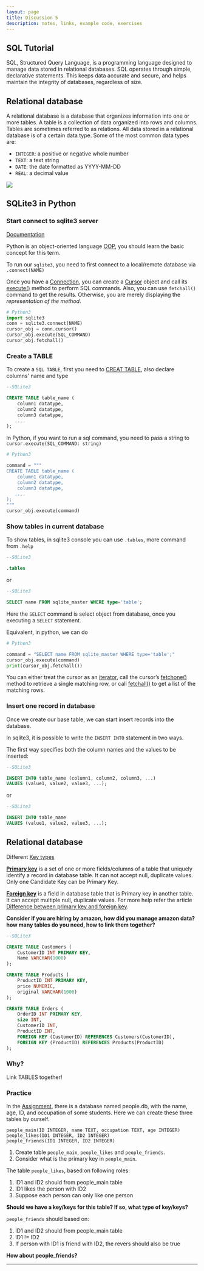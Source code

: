 ```yaml
---
layout: page
title: Discussion 5
description: notes, links, example code, exercises
---
```

## SQL Tutorial

SQL, Structured Query Language, is a programming language designed to manage data stored in relational databases. SQL operates through simple, declarative statements. This keeps data accurate and secure, and helps maintain the integrity of databases, regardless of size.

## Relational database

A relational database is a database that organizes information into one or more tables. A table is a collection of data organized into rows and columns. Tables are sometimes referred to as relations. All data stored in a relational database is of a certain data type. Some of the most common data types are:

- `INTEGER`: a positive or negative whole number
- `TEXT`: a text string
- `DATE`: the date formatted as YYYY-MM-DD
- `REAL`: a decimal value

![](../assets/notesFigs/sql-data-types.png)

## SQLite3 in Python

### Start connect to sqlite3 server

[Documentation](https://docs.python.org/3/library/sqlite3.html)

Python is an object-oriented language [OOP](https://en.wikipedia.org/wiki/Object-oriented_programming), you should learn the basic concept for this term.

To run our `sqlite3`, you need to first connect to a local/remote database via `.connect(NAME)`

Once you have a [Connection](https://docs.python.org/3/library/sqlite3.html#sqlite3.Connection), you can create a [Cursor](https://docs.python.org/3/library/sqlite3.html#sqlite3.Cursor) object and call its [execute()](https://docs.python.org/3/library/sqlite3.html#sqlite3.Cursor.execute) method to perform SQL commands. Also, you can use `fetchall()` command to get the results. Otherwise, you are merely displaying the *representation of the method*.

```Python
# Python3
import sqlite3
conn = sqlite3.connect(NAME)
cursor_obj = conn.cursor()
cursor_obj.execute(SQL_COMMAND)
cursor_obj.fetchall()
```

### Create a TABLE

To create a `SQL TABLE`, first you need to [CREAT TABLE](https://www.w3schools.com/sql/sql_create_table.asp), also declare columns' name and type

```sql
--SQLite3

CREATE TABLE table_name (
    column1 datatype,
    column2 datatype,
    column3 datatype,
   ....
);
```
In Python, if you want to run a sql command, you need to pass a string to `cursor.execute(SQL_COMMAND: string)`

```python
# Python3

command = """
CREATE TABLE table_name (
    column1 datatype,
    column2 datatype,
    column3 datatype,
   ....
);
"""
cursor_obj.execute(command)
```

### Show tables in current database

To show tables, in sqlite3 console you can use `.tables`, more command from `.help`

```sql
--SQLite3

.tables
```

or 

```sql
--SQLite3

SELECT name FROM sqlite_master WHERE type='table';
```

Here the `SELECT` command is select object from database, once you executing a `SELECT` statement. 

Equivalent, in python, we can do

```python
# Python3

command = "SELECT name FROM sqlite_master WHERE type='table';"
cursor_obj.execute(command)
print(cursor_obj.fetchall())
```

You can either treat the cursor as an [iterator](https://docs.python.org/3/glossary.html#term-iterator), call the cursor’s [fetchone()](https://docs.python.org/3/library/sqlite3.html#sqlite3.Cursor.fetchone) method to retrieve a single matching row, or call [fetchall()](https://docs.python.org/3/library/sqlite3.html#sqlite3.Cursor.fetchall) to get a list of the matching rows.

### Insert one record in database

Once we create our base table, we can start insert records into the database.

In sqlite3, it is possible to write the `INSERT INTO` statement in two ways.

The first way specifies both the column names and the values to be inserted:

```sql
--SQLite3

INSERT INTO table_name (column1, column2, column3, ...)
VALUES (value1, value2, value3, ...);
```

or 

```sql
--SQLite3

INSERT INTO table_name
VALUES (value1, value2, value3, ...);
```

## Relational database

Different [Key types](https://www.dotnettricks.com/learn/sqlserver/different-types-of-sql-keys)

[**Primary key**](https://www.w3schools.com/sql/sql_primarykey.asp) is a set of one or more fields/columns of a table that uniquely identify a record in database table. It can not accept null, duplicate values. Only one Candidate Key can be Primary Key.

[**Foreign key**](https://www.w3schools.com/sql/sql_foreignkey.asp) is a field in database table that is Primary key in another table. It can accept multiple null, duplicate values. For more help refer the article [Difference between primary key and foreign key](http://www.dotnettricks.com/learn/sqlserver/difference-between-primary-key-and-foreign-key).

**Consider if you are hiring by amazon, how did you manage amazon data? how many tables do you need, how to link them together?**

```sql
--SQLite3

CREATE TABLE Customers (
    CustomerID INT PRIMARY KEY,
    Name VARCHAR(1000)
);

CREATE TABLE Products (
    ProductID INT PRIMARY KEY,
    price NUMERIC,
    original VARCHAR(1000)
);

CREATE TABLE Orders (
    OrderID INT PRIMARY KEY,
    size INT,
    CustomerID INT, 
    ProductID INT, 
    FOREIGN KEY (CustomerID) REFERENCES Customers(CustomerID),
    FOREIGN KEY (ProductID) REFERENCES Products(ProductID)
);
```

### Why?

Link TABLES together!

### Practice

In the [Assignment](https://cs.brown.edu/courses/csci1951-a/assignments/sql.html), there is a database named people.db, with the name, age, ID, and occupation of some students. Here we can create these three tables by ourself.

```
people_main(ID INTEGER, name TEXT, occupation TEXT, age INTEGER)
people_likes(ID1 INTEGER, ID2 INTEGER)
people_friends(ID1 INTEGER, ID2 INTEGER)
```

1. Create table `people_main`, `people_likes` and `people_friends`.
2. Consider what is the primary key in `people_main`.


The table `people_likes`, based on following roles:

1. ID1 and ID2 should from people_main table
2. ID1 likes the person with ID2
3. Suppose each person can only like one person

**Should we have a key/keys for this table? If so, what type of key/keys?**

`people_friends` should based on:

1. ID1 and ID2 should from people_main table
2. ID1 != ID2
3. If person with ID1 is friend with ID2, the revers should also be true

**How about people_friends?**



---

